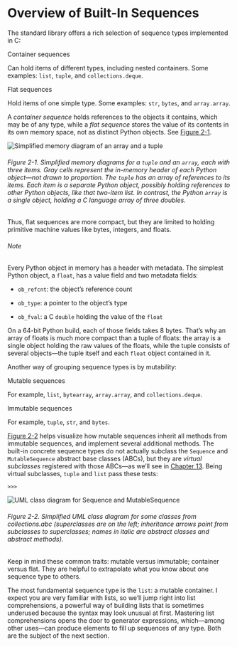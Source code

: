 # Overview of Built-In Sequences

The standard library offers a rich selection of sequence types implemented in C:

Container sequences

Can hold items of different types, including nested containers. Some examples: `list`, `tuple`, and `collections.deque`.

Flat sequences

Hold items of one simple type. Some examples: `str`, `bytes`, and `array.array`.

A _container sequence_ holds references to the objects it contains, which may be of any type, while a _flat sequence_ stores the value of its contents in its own memory space, not as distinct Python objects. See [Figure 2-1](#container_v_flat_img).

![Simplified memory diagram of an `array` and a `tuple`](assets/flpy_0201.png)

###### Figure 2-1. Simplified memory diagrams for a `tuple` and an `array`, each with three items. Gray cells represent the in-memory header of each Python object—not drawn to proportion. The `tuple` has an array of references to its items. Each item is a separate Python object, possibly holding references to other Python objects, like that two-item list. In contrast, the Python `array` is a single object, holding a C language array of three doubles.

Thus, flat sequences are more compact, but they are limited to holding primitive machine values like bytes, integers, and floats.

###### Note

Every Python object in memory has a header with metadata. The simplest Python object, a `float`, has a value field and two metadata fields:

- `ob_refcnt`: the object’s reference count
    
- `ob_type`: a pointer to the object’s type
    
- `ob_fval`: a C `double` holding the value of the `float`
    

On a 64-bit Python build, each of those fields takes 8 bytes. That’s why an array of floats is much more compact than a tuple of floats: the array is a single object holding the raw values of the floats, while the tuple consists of several objects—the tuple itself and each `float` object contained in it.

Another way of grouping sequence types is by mutability:

Mutable sequences

For example, `list`, `bytearray`, `array.array`, and `collections.deque`.

Immutable sequences

For example, `tuple`, `str`, and `bytes`.

[Figure 2-2](#sequence_uml) helps visualize how mutable sequences inherit all methods from immutable sequences, and implement several additional methods. The built-in concrete sequence types do not actually subclass the `Sequence` and `MutableSequence` abstract base classes (ABCs), but they are _virtual subclasses_ registered with those ABCs—as we’ll see in [Chapter 13](ch13.html#ifaces_prot_abc). Being virtual subclasses, `tuple` and `list` pass these tests:

```
>>> 
```

![UML class diagram for `Sequence` and `MutableSequence`](assets/flpy_0202.png)

###### Figure 2-2. Simplified UML class diagram for some classes from collections.abc (superclasses are on the left; inheritance arrows point from subclasses to superclasses; names in italic are abstract classes and abstract methods).

Keep in mind these common traits: mutable versus immutable; container versus flat. They are helpful to extrapolate what you know about one sequence type to others.

The most fundamental sequence type is the `list`: a mutable container. I expect you are very familiar with lists, so we’ll jump right into list comprehensions, a powerful way of building lists that is sometimes underused because the syntax may look unusual at first. Mastering list comprehensions opens the door to generator expressions, which—among other uses—can produce elements to fill up sequences of any type. Both are the subject of the next section.